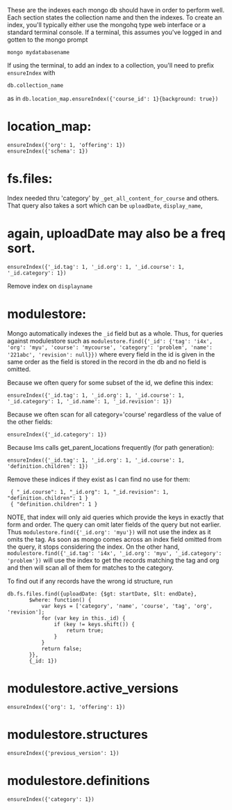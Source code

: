 These are the indexes each mongo db should have in order to perform well.
Each section states the collection name and then the indexes. To create an index,
you'll typically either use the mongohq type web interface or a standard terminal console.
If a terminal, this assumes you've logged in and gotten to the mongo prompt 
```
mongo mydatabasename
```

If using the terminal, to add an index to a collection, you'll need to prefix ```ensureIndex``` with
```
db.collection_name
```
as in ```db.location_map.ensureIndex({'course_id': 1}{background: true})```

location_map:
=============

```
ensureIndex({'org': 1, 'offering': 1})
ensureIndex({'schema': 1})
```

fs.files:
=========

Index needed thru 'category' by `_get_all_content_for_course` and others. That query also takes a sort
which can be `uploadDate`, `display_name`, 
# again, uploadDate may also be a freq sort.
```
ensureIndex({'_id.tag': 1, '_id.org': 1, '_id.course': 1, '_id.category': 1})
```

Remove index on `displayname`

modulestore:
============

Mongo automatically indexes the ```_id``` field but as a whole. Thus, for queries against modulestore such
as ```modulestore.find({'_id': {'tag': 'i4x', 'org': 'myu', 'course': 'mycourse', 'category': 'problem', 'name': '221abc', 'revision': null}})```
where every field in the id is given in the same order as the field is stored in the record in the db
and no field is omitted.

Because we often query for some subset of the id, we define this index:

```
ensureIndex({'_id.tag': 1, '_id.org': 1, '_id.course': 1, '_id.category': 1, '_id.name': 1, '_id.revision': 1})
```

Because we often scan for all category='course' regardless of the value of the other fields:
```
ensureIndex({'_id.category': 1})
```

Because lms calls get_parent_locations frequently (for path generation):
```
ensureIndex({'_id.tag': 1, '_id.org': 1, '_id.course': 1, 'definition.children': 1})
```

Remove these indices if they exist as I can find no use for them:
```
 { "_id.course": 1, "_id.org": 1, "_id.revision": 1, "definition.children": 1 }
 { "definition.children": 1 }
```

NOTE, that index will only aid queries which provide the keys in exactly that form and order. The query can
omit later fields of the query but not earlier. Thus ```modulestore.find({'_id.org': 'myu'})``` will not use
the index as it omits the tag. As soon as mongo comes across an index field omitted from the query, it stops
considering the index. On the other hand, ```modulestore.find({'_id.tag': 'i4x', '_id.org': 'myu', '_id.category': 'problem'})```
will use the index to get the records matching the tag and org and then will scan all of them
for matches to the category.

To find out if any records have the wrong id structure, run
```
db.fs.files.find({uploadDate: {$gt: startDate, $lt: endDate},
       $where: function() {
           var keys = ['category', 'name', 'course', 'tag', 'org', 'revision'];
           for (var key in this._id) {
               if (key != keys.shift()) {
                   return true;
               }
           }
           return false;
       }},
       {_id: 1})
```

modulestore.active_versions
===========================

```
ensureIndex({'org': 1, 'offering': 1})
```

modulestore.structures
======================

```
ensureIndex({'previous_version': 1})
```

modulestore.definitions
=======================

```
ensureIndex({'category': 1})
```
